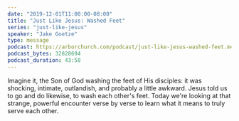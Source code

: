 ```yaml
---
date: "2019-12-01T11:00:00-08:00"
title: "Just Like Jesus: Washed Feet"
series: "just-like-jesus"
speaker: "Jake Goetze"
type: message
podcast: https://arborchurch.com/podcast/just-like-jesus-washed-feet.m4a
podcast_bytes: 32828694
podcast_duration: 43:58
---
```


Imagine it, the Son of God washing the feet of His disciples: it was shocking, intimate, outlandish, and probably a little awkward. Jesus told us to go and do likewise, to wash each other's feet. Today we're looking at that strange, powerful encounter verse by verse to learn what it means to truly serve each other.
